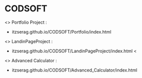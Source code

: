 # CODSOFT


<> Portfolio Project : <br>
- itzserag.github.io/CODSOFT/Portfolio/index.html <br>


<> LandinPageProject : <br>
- itzserag.github.io/CODSOFT/LandinPageProject/index.html <<br>


<> Advanced Calculator : <br>
- itzserag.github.io/CODSOFT/Advanced_Calculator/index.html <br>
